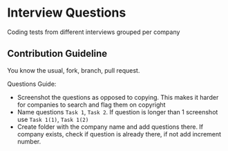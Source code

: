 # Interview Questions

Coding tests from different interviews grouped per company

## Contribution Guideline
You know the usual, fork, branch, pull request.

Questions Guide:
 - Screenshot the questions as opposed to copying. This makes it harder for companies to search and flag them on copyright
 - Name questions `Task 1`, `Task 2`. If question is longer than 1 screenshot use `Task 1(1)`, `Task 1(2)`
 - Create folder with the company name and add questions there. If company exists, check if question is already there, if not add increment number.